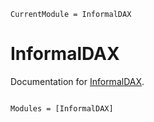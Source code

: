 ```@meta
CurrentModule = InformalDAX
```

# InformalDAX

Documentation for [InformalDAX](https://github.com/cnaak/InformalDAX.jl).

```@index
```

```@autodocs
Modules = [InformalDAX]
```
